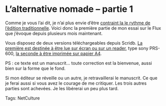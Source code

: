 # L&#8217;alternative nomade &#8211; partie 1

Comme je vous l’ai dit, je n’ai plus envie d’être [contraint la le rythme de l’édition traditionnelle](http://blog.tcrouzet.com/2009/12/15/edition-vs-web-le-clash-des-timing/). Voici donc la première partie de mon essai sur le Flux que j’évoque depuis plusieurs mois maintenant.<span id="more-13074"></span>

Vous disposez de deux versions téléchargeables depuis Scridb. [La première est destinée à être lue sur écran ou sur un reader](http://www.scribd.com/doc/24762969/L-alternative-nomade-partie-1), type sony PRS-600, [la seconde à être imprimée sur papier A4](http://www.scribd.com/doc/24763657/L-alternative-nomade-partie-1).

PS : ce texte est un manuscrit... toute correction est la bienvenue, aussi bien sur la forme que le fond.

Si mon éditeur se réveille ou un autre, je retravaillerai le manuscrit. Ce que je ferai aussi si vous avez le courage de me critiquer. Les trois autres parties sont achevées. Je les libérerai un peu plus tard.

Tags: NetCulture
